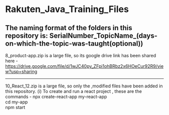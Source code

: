 # Rakuten_Java_Training_Files

The naming format of the folders in this repository is:
  SerialNumber_TopicName_(days-on-which-the-topic-was-taught(optional))
------------------------------------------------------------------------------------------------
 8_product-app.zip is a large file, so its google drive link has been shared here - 
    https://drive.google.com/file/d/1wJC40py_ZFpi1ohBRbz2x6HOeCur92R9/view?usp=sharing
    
------------------------------------------------------------------------------------------------
10_React_12.zip is a large file, so only the ,modified files have been added in this repository.
(i) To create and run a react project , these are the commands - 
      npx create-react-app my-react-app <br>
      cd my-app <br>
      npm start
